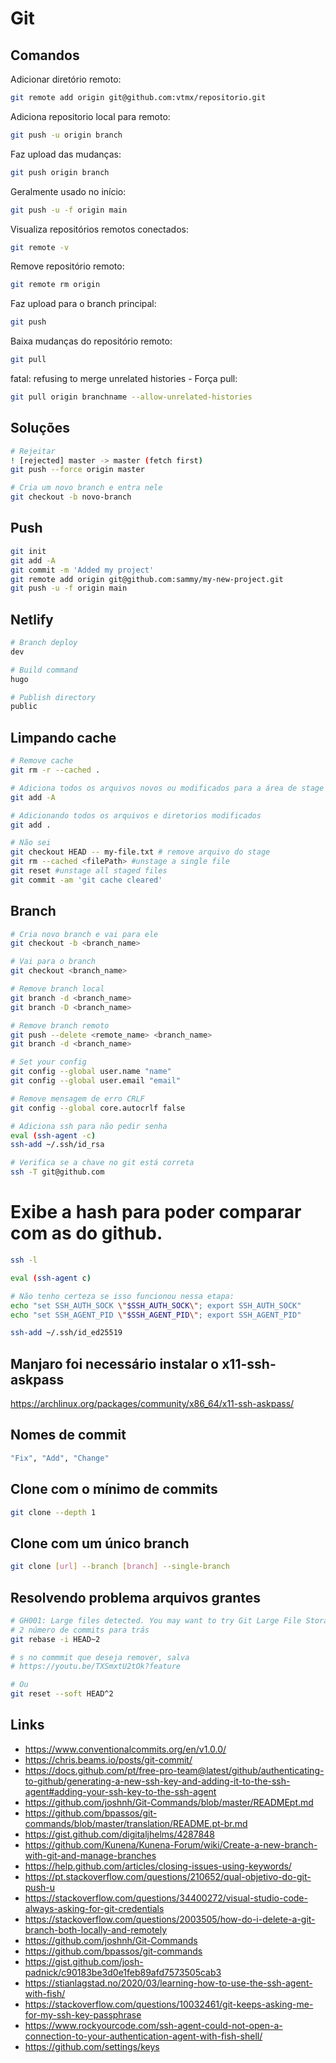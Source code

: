 # Git

## Comandos

Adicionar diretório remoto:

```bash
git remote add origin git@github.com:vtmx/repositorio.git
```

Adiciona repositorio local para remoto:

```bash
git push -u origin branch
```

Faz upload das mudanças:

```bash
git push origin branch
```

Geralmente usado no início:

```bash
git push -u -f origin main
```

Visualiza repositórios remotos conectados:

```bash
git remote -v
```

Remove repositório remoto:

```bash
git remote rm origin
```

Faz upload para o branch principal:

```bash
git push
```

Baixa mudanças do repositório remoto:

```bash
git pull
```

fatal: refusing to merge unrelated histories - Força pull:

```bash
git pull origin branchname --allow-unrelated-histories
```

## Soluções

```bash
# Rejeitar
! [rejected] master -> master (fetch first)
git push --force origin master

# Cria um novo branch e entra nele
git checkout -b novo-branch
```

## Push

```bash
git init
git add -A
git commit -m 'Added my project'
git remote add origin git@github.com:sammy/my-new-project.git
git push -u -f origin main
```

## Netlify

```bash
# Branch deploy
dev

# Build command
hugo

# Publish directory
public
```

## Limpando cache

```bash
# Remove cache
git rm -r --cached .

# Adiciona todos os arquivos novos ou modificados para a área de stage
git add -A

# Adicionando todos os arquivos e diretorios modificados
git add .

# Não sei
git checkout HEAD -- my-file.txt # remove arquivo do stage
git rm --cached <filePath> #unstage a single file
git reset #unstage all staged files
git commit -am 'git cache cleared'
```

## Branch

```bash
# Cria novo branch e vai para ele
git checkout -b <branch_name>

# Vai para o branch
git checkout <branch_name>

# Remove branch local
git branch -d <branch_name>
git branch -D <branch_name>

# Remove branch remoto
git push --delete <remote_name> <branch_name>
git branch -d <branch_name>

# Set your config
git config --global user.name "name"
git config --global user.email "email"

# Remove mensagem de erro CRLF
git config --global core.autocrlf false

# Adiciona ssh para não pedir senha
eval (ssh-agent -c)
ssh-add ~/.ssh/id_rsa

# Verifica se a chave no git está correta
ssh -T git@github.com
```

# Exibe a hash para poder comparar com as do github.

```bash
ssh -l

eval (ssh-agent c)

# Não tenho certeza se isso funcionou nessa etapa:
echo "set SSH_AUTH_SOCK \"$SSH_AUTH_SOCK\"; export SSH_AUTH_SOCK"
echo "set SSH_AGENT_PID \"$SSH_AGENT_PID\"; export SSH_AGENT_PID"

ssh-add ~/.ssh/id_ed25519
```

## Manjaro foi necessário instalar o x11-ssh-askpass

https://archlinux.org/packages/community/x86_64/x11-ssh-askpass/

## Nomes de commit

```bash
"Fix", "Add", "Change"
```

## Clone com o mínimo de commits

```bash
git clone --depth 1
```

## Clone com um único branch

```bash
git clone [url] --branch [branch] --single-branch
```

## Resolvendo problema arquivos grantes

```bash
# GH001: Large files detected. You may want to try Git Large File Storage
# 2 número de commits para trás
git rebase -i HEAD~2

# s no commmit que deseja remover, salva
# https://youtu.be/TXSmxtU2tOk?feature

# Ou
git reset --soft HEAD^2
```

## Links

- https://www.conventionalcommits.org/en/v1.0.0/
- https://chris.beams.io/posts/git-commit/
- https://docs.github.com/pt/free-pro-team@latest/github/authenticating-to-github/generating-a-new-ssh-key-and-adding-it-to-the-ssh-agent#adding-your-ssh-key-to-the-ssh-agent
- https://github.com/joshnh/Git-Commands/blob/master/READMEpt.md
- https://github.com/bpassos/git-commands/blob/master/translation/README.pt-br.md
- https://gist.github.com/digitaljhelms/4287848
- https://github.com/Kunena/Kunena-Forum/wiki/Create-a-new-branch-with-git-and-manage-branches
- https://help.github.com/articles/closing-issues-using-keywords/
- https://pt.stackoverflow.com/questions/210652/qual-objetivo-do-git-push-u
- https://stackoverflow.com/questions/34400272/visual-studio-code-always-asking-for-git-credentials
- https://stackoverflow.com/questions/2003505/how-do-i-delete-a-git-branch-both-locally-and-remotely
- https://github.com/joshnh/Git-Commands
- https://github.com/bpassos/git-commands
- https://gist.github.com/josh-padnick/c90183be3d0e1feb89afd7573505cab3
- https://stianlagstad.no/2020/03/learning-how-to-use-the-ssh-agent-with-fish/
- https://stackoverflow.com/questions/10032461/git-keeps-asking-me-for-my-ssh-key-passphrase
- https://www.rockyourcode.com/ssh-agent-could-not-open-a-connection-to-your-authentication-agent-with-fish-shell/
- https://github.com/settings/keys
